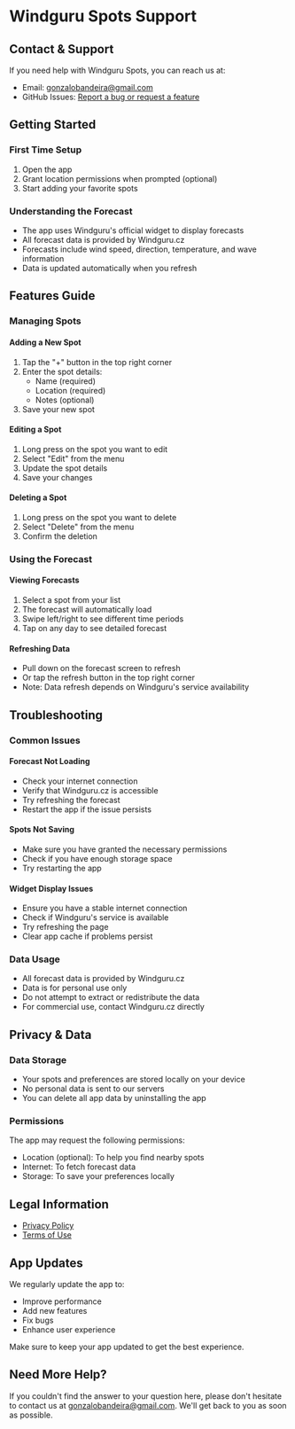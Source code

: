 # Windguru Spots Support

## Contact & Support

If you need help with Windguru Spots, you can reach us at:
- Email: [gonzalobandeira@gmail.com](mailto:gonzalobandeira@gmail.com)
- GitHub Issues: [Report a bug or request a feature](https://github.com/gonzalobandeira/windguru-spots/issues)

## Getting Started

### First Time Setup
1. Open the app
2. Grant location permissions when prompted (optional)
3. Start adding your favorite spots

### Understanding the Forecast
- The app uses Windguru's official widget to display forecasts
- All forecast data is provided by Windguru.cz
- Forecasts include wind speed, direction, temperature, and wave information
- Data is updated automatically when you refresh

## Features Guide

### Managing Spots
#### Adding a New Spot
1. Tap the "+" button in the top right corner
2. Enter the spot details:
   - Name (required)
   - Location (required)
   - Notes (optional)
3. Save your new spot

#### Editing a Spot
1. Long press on the spot you want to edit
2. Select "Edit" from the menu
3. Update the spot details
4. Save your changes

#### Deleting a Spot
1. Long press on the spot you want to delete
2. Select "Delete" from the menu
3. Confirm the deletion

### Using the Forecast
#### Viewing Forecasts
1. Select a spot from your list
2. The forecast will automatically load
3. Swipe left/right to see different time periods
4. Tap on any day to see detailed forecast

#### Refreshing Data
- Pull down on the forecast screen to refresh
- Or tap the refresh button in the top right corner
- Note: Data refresh depends on Windguru's service availability

## Troubleshooting

### Common Issues

#### Forecast Not Loading
- Check your internet connection
- Verify that Windguru.cz is accessible
- Try refreshing the forecast
- Restart the app if the issue persists

#### Spots Not Saving
- Make sure you have granted the necessary permissions
- Check if you have enough storage space
- Try restarting the app

#### Widget Display Issues
- Ensure you have a stable internet connection
- Check if Windguru's service is available
- Try refreshing the page
- Clear app cache if problems persist

### Data Usage
- All forecast data is provided by Windguru.cz
- Data is for personal use only
- Do not attempt to extract or redistribute the data
- For commercial use, contact Windguru.cz directly

## Privacy & Data

### Data Storage
- Your spots and preferences are stored locally on your device
- No personal data is sent to our servers
- You can delete all app data by uninstalling the app

### Permissions
The app may request the following permissions:
- Location (optional): To help you find nearby spots
- Internet: To fetch forecast data
- Storage: To save your preferences locally

## Legal Information

- [Privacy Policy](PRIVACY.html)
- [Terms of Use](TERMS_OF_USE.html)

## App Updates

We regularly update the app to:
- Improve performance
- Add new features
- Fix bugs
- Enhance user experience

Make sure to keep your app updated to get the best experience.

## Need More Help?

If you couldn't find the answer to your question here, please don't hesitate to contact us at [gonzalobandeira@gmail.com](mailto:gonzalobandeira@gmail.com). We'll get back to you as soon as possible. 